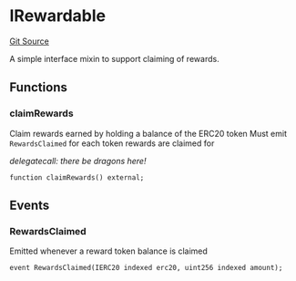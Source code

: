 # IRewardable
[Git Source](https://github.com/larrythecucumber321/protocol/blob/0e60393685a4ae7994ac986273cdfa4cf9c069ed/contracts/interfaces/IRewardable.sol)

A simple interface mixin to support claiming of rewards.


## Functions
### claimRewards

Claim rewards earned by holding a balance of the ERC20 token
Must emit `RewardsClaimed` for each token rewards are claimed for

*delegatecall: there be dragons here!*


```solidity
function claimRewards() external;
```

## Events
### RewardsClaimed
Emitted whenever a reward token balance is claimed


```solidity
event RewardsClaimed(IERC20 indexed erc20, uint256 indexed amount);
```

